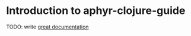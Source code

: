 # Introduction to aphyr-clojure-guide

TODO: write [great documentation](http://jacobian.org/writing/what-to-write/)
